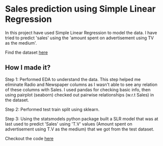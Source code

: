 # Sales prediction using Simple Linear Regression

In this project have used Simple Linear Regression to model the data. 
I have tried to predict 'sales' using the 'amount spent on advertisement using TV as the medium'.

Find the dataset <a href="https://raw.githubusercontent.com/VimalChamyal/Advertisement/main/advertising.csv"> here </a>

## How I made it?

Step 1: Performed EDA to understand the data. This step helped me eliminate Radio and Newspaper columns as I wasn't able to see any relation of these columns with Sales. I used pandas for checking basic info, then using pairplot (seaborn) checked out pairwise relationships (w.r.t Sales) in the dataset.

Step 2: Performed test train split using sklearn. 

Step 3: Using the statsmodels python package built a SLR model that was at last used to predict 'Sales' using 'T.V' values (Amount spent on advertisement using T.V as the medium) that we got from the test dataset.

Checkout the code <a href="https://github.com/VimalChamyal/Advertisement/blob/main/Predicting_sales_using_SLR.ipynb)https://github.com/VimalChamyal/Advertisement/blob/main/Predicting_sales_using_SLR.ipynb"> here </a>
